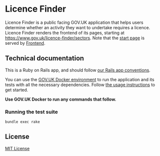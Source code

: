 # Licence Finder

Licence Finder is a public facing GOV.UK application that helps users determine whether an activity they want to undertake requires a licence. Licence Finder renders the frontend of its pages, starting at https://www.gov.uk/licence-finder/sectors. Note that the [start page](https://www.gov.uk/licence-finder) is served by [Frontend][].

[Frontend]: https://github.com/alphagov/frontend

## Technical documentation

This is a Ruby on Rails app, and should follow [our Rails app conventions](https://docs.publishing.service.gov.uk/manual/conventions-for-rails-applications.html).

You can use the [GOV.UK Docker environment](https://github.com/alphagov/govuk-docker) to run the application and its tests with all the necessary dependencies. Follow [the usage instructions](https://github.com/alphagov/govuk-docker#usage) to get started.

**Use GOV.UK Docker to run any commands that follow.**

### Running the test suite

```
bundle exec rake
```

## License

[MIT License](LICENSE)
